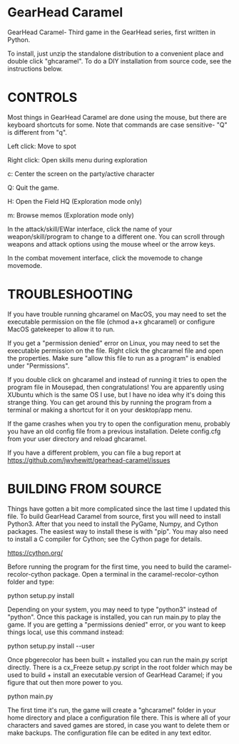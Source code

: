 GearHead Caramel
================

GearHead Caramel- Third game in the GearHead series, first written in Python.

To install, just unzip the standalone distribution to a convenient place and
double click "ghcaramel". To do a DIY installation from source code, see the
instructions below.


CONTROLS
========

Most things in GearHead Caramel are done using the mouse, but there
are keyboard shortcuts for some. 
Note that commands are case sensitive- "Q" is different from "q".

Left click: Move to spot

Right click: Open skills menu during exploration

c: Center the screen on the party/active character

Q: Quit the game.

H: Open the Field HQ (Exploration mode only)

m: Browse memos (Exploration mode only)

In the attack/skill/EWar interface, click the name of your weapon/skill/program
to change to a different one. You can
scroll through weapons and attack options using the mouse wheel or the 
arrow keys.

In the combat movement interface, click the movemode to change movemode.

TROUBLESHOOTING
===============

If you have trouble running ghcaramel on MacOS, you may need to set
the executable permission on the file (chmod a+x ghcaramel) or configure
MacOS gatekeeper to allow it to run.

If you get a "permission denied" error on Linux, you may need to set the
executable permission on the file. Right click the ghcaramel file and
open the properties. Make sure "allow this file to run as a program" is
enabled under "Permissions".

If you double click on ghcaramel and instead of running it tries to open
the program file in Mousepad, then congratulations! You are apparently using
XUbuntu which is the same OS I use, but I have no idea why it's doing this
strange thing. You can get around this by running the program from a terminal
or making a shortcut for it on your desktop/app menu.

If the game crashes when you try to open the configuration menu, probably
you have an old config file from a previous installation. Delete config.cfg
from your user directory and reload ghcaramel.

If you have a different problem, you can file a bug report at https://github.com/jwvhewitt/gearhead-caramel/issues

BUILDING FROM SOURCE
====================

Things have gotten a bit more complicated since the last time I updated
this file. To build GearHead Caramel from source, first you will need to
install Python3. After that you need to install the PyGame, Numpy, and
Cython packages. The easiest way to install these is with "pip". You may
also need to install a C compiler for Cython; see the Cython page for
details.

  https://cython.org/
  
Before running the program for the first time, you need to build the
caramel-recolor-cython package. Open a terminal in the caramel-recolor-cython
folder and type:

  python setup.py install
  
Depending on your system, you may need to type "python3" instead of "python".
Once this package is installed, you can run main.py to play the game. If you are
getting a "permissions denied" error, or you want to keep things local, use
this command instead:

  python setup.py install --user

Once pbgerecolor has been built + installed you can run the main.py script
directly. There is a cx_Freeze setup.py script in the root folder which may
be used to build + install an executable version of GearHead Caramel; if you
figure that out then more power to you.

  python main.py

The first time it's run, the game will create a "ghcaramel" folder in your
home directory and place a configuration file there. This is where all of your
characters and saved games are stored, in case you want to delete them or
make backups. The configuration file can be edited in any text editor.
